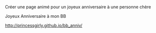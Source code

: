 Créer une page animé pour un joyeux anniversaire à une personne chère


Joyeux Anniversaire à mon BB

http://princessgirly.github.io/bb_anniv/
